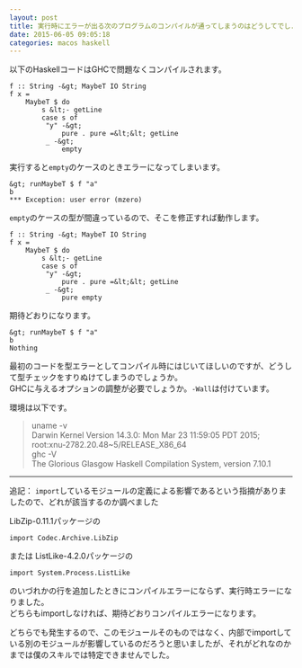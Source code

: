 ```yaml
---
layout: post
title: 実行時にエラーが出る次のプログラムのコンパイルが通ってしまうのはどうしてでしょうか
date: 2015-06-05 09:05:18
categories: macos haskell
---
```

<p>以下のHaskellコードはGHCで問題なくコンパイルされます。</p>

```
f :: String -&gt; MaybeT IO String
f x =
    MaybeT $ do
        s &lt;- getLine
        case s of
         "y" -&gt;
             pure . pure =&lt;&lt; getLine
         _ -&gt;
             empty
```

<p>実行すると<code>empty</code>のケースのときエラーになってしまいます。</p>

```
&gt; runMaybeT $ f "a"
b
*** Exception: user error (mzero)
```

<p><code>empty</code>のケースの型が間違っているので、そこを修正すれば動作します。</p>

```
f :: String -&gt; MaybeT IO String
f x =
    MaybeT $ do
        s &lt;- getLine
        case s of
         "y" -&gt;
             pure . pure =&lt;&lt; getLine
         _ -&gt;
             pure empty
```

<p>期待どおりになります。</p>

```
&gt; runMaybeT $ f "a"
b
Nothing
```

<p>最初のコードを型エラーとしてコンパイル時にはじいてほしいのですが、どうして型チェックをすりぬけてしまうのでしょうか。<br>
GHCに与えるオプションの調整が必要でしょうか。<code>-Wall</code>は付けています。</p>

<p>環境は以下です。</p>

<blockquote>
  <p>uname -v<br>
  Darwin Kernel Version 14.3.0: Mon Mar 23 11:59:05 PDT 2015; root:xnu-2782.20.48~5/RELEASE_X86_64<br>
  ghc -V<br>
  The Glorious Glasgow Haskell Compilation System, version 7.10.1</p>
</blockquote>

<hr>

<p>追記： <code>import</code>しているモジュールの定義による影響であるという指摘がありましたので、どれが該当するのか調べました</p>

<p>LibZip-0.11.1パッケージの</p>

```
import Codec.Archive.LibZip
```

<p>または ListLike-4.2.0パッケージの</p>

```
import System.Process.ListLike
```

<p>のいづれかの行を追加したときにコンパイルエラーにならず、実行時エラーになりました。<br>
どちらもimportしなければ、期待どおりコンパイルエラーになります。</p>

<p>どちらでも発生するので、このモジュールそのものではなく、内部でimportしている別のモジュールが影響しているのだろうと思いましたが、それがどれなのかまでは僕のスキルでは特定できませんでした。</p>
